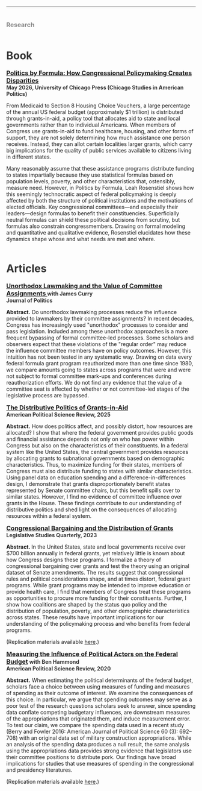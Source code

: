 <hr>
<div class="row">
  <div class="column left" style="color:#888">
    <h3> Research </h3>
  </div>
  <div class="column right">
    <h1 style="color:#333">Book</h1> 
    <p><h3 style="color:#333;display:inline"><a href = "https://press.uchicago.edu/ucp/books/book/chicago/P/bo265496791.html"> Politics by Formula: How Congressional Policymaking Creates Disparities </a></h3> <h4 style="color:#333;display:inline"> <br> May 2026, University of Chicago Press (Chicago Studies in American Politics) </h4></p>
    <p> From Medicaid to Section 8 Housing Choice Vouchers, a large percentage of the annual US federal budget (approximately $1 trillion) is distributed through grants-in-aid, a policy tool that allocates aid to state and local governments rather than to individual Americans. When members of Congress use grants-in-aid to fund healthcare, housing, and other forms of support, they are not solely determining how much assistance one person receives. Instead, they can allot certain localities larger grants, which carry big implications for the quality of public services available to citizens living in different states.</p>

<p>Many reasonably assume that these assistance programs distribute funding to states impartially because they use statistical formulas based on population levels, poverty, and other characteristics that, ostensibly, measure need. However, in Politics by Formula, Leah Rosenstiel shows how this seemingly technocratic aspect of federal policymaking is deeply affected by both the structure of political institutions and the motivations of elected officials. Key congressional committees—and especially their leaders—design formulas to benefit their constituencies. Superficially neutral formulas can shield these political decisions from scrutiny, but formulas also constrain congressmembers. Drawing on formal modeling and quantitative and qualitative evidence, Rosenstiel elucidates how these dynamics shape whose and what needs are met and where.</p>
  </div>
  <div class="column right">
    <h1 style="color:#333">Articles</h1> 
    <p><h3 style="color:#333;display:inline"><a href = "https://www.journals.uchicago.edu/doi/10.1086/735458"> Unorthodox Lawmaking and the Value of Committee Assignments </a></h3> <h4 style="color:#333;display:inline"> with <b>James Curry</b> <br> Journal of Politics</h4></p>
    <p><b>Abstract.</b> Do unorthodox lawmaking processes reduce the influence provided to lawmakers by their committee assignments? In recent decades, Congress has increasingly used "unorthodox" processes to consider and pass legislation. Included among these unorthodox approaches is a more frequent bypassing of formal committee-led processes. Some scholars and observers expect that these violations of the "regular order" may reduce the influence committee members have on policy outcomes. However, this intuition has not been tested in any systematic way. Drawing on data every federal formula grant program reauthorized more than one time since 1980, we compare amounts going to states across programs that were and were not subject to formal committee mark-ups and conferences during reauthorization efforts. We do not find any evidence that the value of a committee seat is affected by whether or not committee-led stages of the legislative process are bypassed.</p>
    <p><h3 style="color:#333;display:inline"><a href = "https://doi.org/10.1017/S000305542400011X"> The Distributive Politics of Grants-in-Aid </a></h3> <br><h4 style="color:#333;display:inline">American Political Science Review, 2025</h4></p>
    <p><b>Abstract.</b> How does politics affect, and possibly distort, how resources are allocated? I show that where the federal government provides public goods and financial assistance depends not only on who has power within Congress but also on the characteristics of their constituents. In a federal system like the United States, the central government provides resources by allocating grants to subnational governments based on demographic characteristics. Thus, to maximize funding for their states, members of Congress must also distribute funding to states with similar characteristics. Using panel data on education spending and a difference-in-differences design, I demonstrate that grants disproportionately benefit states represented by Senate committee chairs, but this benefit spills over to similar states. However, I find no evidence of committee influence over grants in the House. These findings contribute to our understanding of distributive politics and shed light on the consequences of allocating resources within a federal system.</p>
    <p><h3 style="color:#333;display:inline"><a href = "https://onlinelibrary.wiley.com/doi/10.1111/lsq.12411"> Congressional Bargaining and the Distribution of Grants </a></h3> <br><h4 style="color:#333;display:inline"> Legislative Studies Quarterly, 2023 </h4></p>
  <p><b>Abstract. </b> In the United States, state and local governments receive over $700 billion annually in federal grants, yet relatively little is known about how Congress designs these programs. I formalize a theory of congressional bargaining over grants and test the theory using an original dataset of Senate amendments. The results suggest that congressional rules and political considerations shape, and at times distort, federal grant programs. While grant programs may be intended to improve education or provide health care, I find that members of Congress treat these programs as opportunities to procure more funding for their constituents. Further, I show how coalitions are shaped by the status quo policy and the distribution of population, poverty, and other demographic characteristics across states. These results have important implications for our understanding of the policymaking process and who benefits from federal programs.</p><p>
    (Replication materials available <a href="https://doi.org/10.7910/DVN/30UALV">here</a>.) </p>
    <p><h3 style="color:#888;display:inline"><a href = "https://doi.org/10.1017/S0003055419000881">Measuring the Influence of Political Actors on the Federal Budget</a> </h3> <h4 style="color:#333;display:inline"> with <b>Ben Hammond</b> <br> American Political Science Review, 2020 </h4></p> <p> <b>Abstract.</b> When estimating the political determinants of the federal budget, scholars face a choice between using measures of funding and measures of spending as their outcome of interest. We examine the consequences of this choice. In particular, we argue that spending outcomes may serve as a poor test of the research questions scholars seek to answer, since spending data conflate competing budgetary influences, are downstream measures of the appropriations that originated them, and induce measurement error. To test our claim, we compare the spending data used in a recent study (Berry and Fowler 2016: American Journal of Political Science 60 (3): 692–708) with an original data set of military construction appropriations. While an analysis of the spending data produces a null result, the same analysis using the appropriations data provides strong evidence that legislators use their committee positions to distribute pork. Our findings have broad implications for studies that use measures of spending in the congressional and presidency literatures. </p><p>
    (Replication materials available <a href="https://dataverse.harvard.edu/dataset.xhtml?persistentId=doi:10.7910/DVN/UN3KML">here</a>.) </p>
  </div>
</div>
